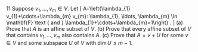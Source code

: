 11 Suppose $v_{1}, \ldots, v_{m} \in V$. Let
\[
A=\left\{\lambda_{1} v_{1}+\cdots+\lambda_{m} v_{m}: \lambda_{1}, \ldots, \lambda_{m} \in \mathbf{F} \text { and } \lambda_{1}+\cdots+\lambda_{m}=1\right\} .
\]
(a) Prove that $A$ is an affine subset of $V$.
(b) Prove that every affine subset of $V$ that contains $v_{1}, \ldots, v_{m}$ also contains $A$.
(c) Prove that $A=v+U$ for some $v \in V$ and some subspace $U$ of $V$ with $\operatorname{dim} U \leq m-1$.
